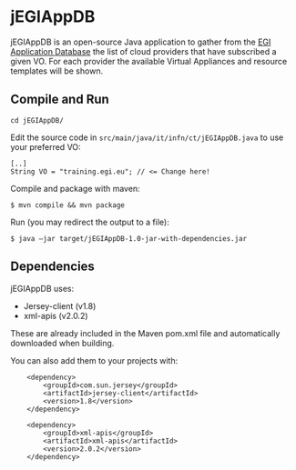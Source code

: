# jEGIAppDB
jEGIAppDB is an open-source Java application to gather from the [EGI Application Database](https://appdb.egi.eu/)
the list of cloud providers that have subscribed a given VO. 
For each provider the available Virtual Appliances and resource templates will be shown.

## Compile and Run

```cd jEGIAppDB/```

Edit the source code in `src/main/java/it/infn/ct/jEGIAppDB.java` to use your preferred VO:
```
[..]
String VO = "training.egi.eu"; // <= Change here!
```

Compile and package with maven:
```
$ mvn compile && mvn package
```

Run (you may redirect the output to a file):
```
$ java –jar target/jEGIAppDB-1.0-jar-with-dependencies.jar
```

## Dependencies

jEGIAppDB uses:
- Jersey-client (v1.8)
- xml-apis (v2.0.2)

These are already included in the Maven pom.xml file and automatically downloaded when building.

You can also add them to your projects with:

```
    <dependency>
        <groupId>com.sun.jersey</groupId>
        <artifactId>jersey-client</artifactId>
        <version>1.8</version>
    </dependency>

    <dependency>
        <groupId>xml-apis</groupId>
        <artifactId>xml-apis</artifactId>
        <version>2.0.2</version>
    </dependency>
```
